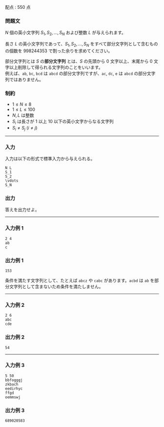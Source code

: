 配点 : $550$ 点

### 問題文

$N$ 個の英小文字列 $S_1,S_2,\ldots,S_N$ および整数 $L$ が与えられます。

長さ $L$ の英小文字列であって、$S_1,S_2,\ldots,S_N$ をすべて部分文字列として含むものの個数を $998244353$ で割った余りを求めてください。

部分文字列とは $S$ の**部分文字列** とは、$S$ の先頭から $0$ 文字以上、末尾から $0$ 文字以上削除して得られる文字列のことをいいます。   
例えば、`ab`, `bc`, `bcd` は `abcd` の部分文字列ですが、`ac`, `dc`, `e` は `abcd` の部分文字列ではありません。 

### 制約

  * $1\leq N\leq 8$
  * $1\leq L\leq 100$
  * $N,L$ は整数
  * $S_i$ は長さが $1$ 以上 $10$ 以下の英小文字からなる文字列
  * $S_i\neq S_j\ (i\neq j)$



* * *

### 入力

入力は以下の形式で標準入力から与えられる。
    
    
    N L
    S_1
    S_2
    \vdots
    S_N

### 出力

答えを出力せよ。

* * *

### 入力例 1
    
    
    2 4
    ab
    c

### 出力例 1
    
    
    153

条件を満たす文字列として、たとえば `abcz` や `cabc` があります。`acbd` は `ab` を部分文字列として含まないため条件を満たしません。

* * *

### 入力例 2
    
    
    2 6
    abc
    cde

### 出力例 2
    
    
    54

* * *

### 入力例 3
    
    
    5 50
    bbfogggj
    zkbach
    eedirhyc
    ffgd
    oemmswj

### 出力例 3
    
    
    689020583